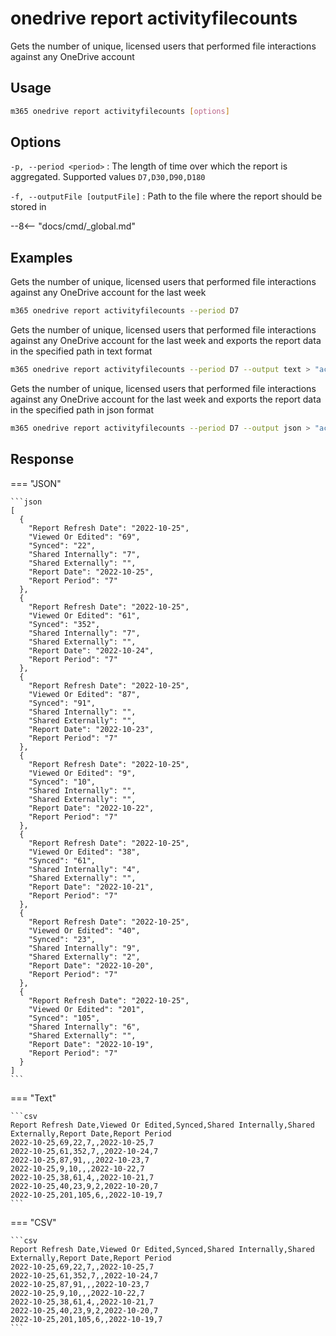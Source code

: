 # onedrive report activityfilecounts

Gets the number of unique, licensed users that performed file interactions against any OneDrive account

## Usage

```sh
m365 onedrive report activityfilecounts [options]
```

## Options

`-p, --period <period>`
: The length of time over which the report is aggregated. Supported values `D7,D30,D90,D180`

`-f, --outputFile [outputFile]`
: Path to the file where the report should be stored in

--8<-- "docs/cmd/_global.md"

## Examples

Gets the number of unique, licensed users that performed file interactions against any OneDrive account for the last week

```sh
m365 onedrive report activityfilecounts --period D7
```

Gets the number of unique, licensed users that performed file interactions against any OneDrive account for the last week and exports the report data in the specified path in text format

```sh
m365 onedrive report activityfilecounts --period D7 --output text > "activityfilecounts.txt"
```

Gets the number of unique, licensed users that performed file interactions against any OneDrive account for the last week and exports the report data in the specified path in json format

```sh
m365 onedrive report activityfilecounts --period D7 --output json > "activityfilecounts.json"
```

## Response

=== "JSON"

    ```json
    [
      {
        "Report Refresh Date": "2022-10-25",
        "Viewed Or Edited": "69",
        "Synced": "22",
        "Shared Internally": "7",
        "Shared Externally": "",
        "Report Date": "2022-10-25",
        "Report Period": "7"
      },
      {
        "Report Refresh Date": "2022-10-25",
        "Viewed Or Edited": "61",
        "Synced": "352",
        "Shared Internally": "7",
        "Shared Externally": "",
        "Report Date": "2022-10-24",
        "Report Period": "7"
      },
      {
        "Report Refresh Date": "2022-10-25",
        "Viewed Or Edited": "87",
        "Synced": "91",
        "Shared Internally": "",
        "Shared Externally": "",
        "Report Date": "2022-10-23",
        "Report Period": "7"
      },
      {
        "Report Refresh Date": "2022-10-25",
        "Viewed Or Edited": "9",
        "Synced": "10",
        "Shared Internally": "",
        "Shared Externally": "",
        "Report Date": "2022-10-22",
        "Report Period": "7"
      },
      {
        "Report Refresh Date": "2022-10-25",
        "Viewed Or Edited": "38",
        "Synced": "61",
        "Shared Internally": "4",
        "Shared Externally": "",
        "Report Date": "2022-10-21",
        "Report Period": "7"
      },
      {
        "Report Refresh Date": "2022-10-25",
        "Viewed Or Edited": "40",
        "Synced": "23",
        "Shared Internally": "9",
        "Shared Externally": "2",
        "Report Date": "2022-10-20",
        "Report Period": "7"
      },
      {
        "Report Refresh Date": "2022-10-25",
        "Viewed Or Edited": "201",
        "Synced": "105",
        "Shared Internally": "6",
        "Shared Externally": "",
        "Report Date": "2022-10-19",
        "Report Period": "7"
      }
    ]
    ```

=== "Text"

    ```csv
    Report Refresh Date,Viewed Or Edited,Synced,Shared Internally,Shared Externally,Report Date,Report Period
    2022-10-25,69,22,7,,2022-10-25,7
    2022-10-25,61,352,7,,2022-10-24,7
    2022-10-25,87,91,,,2022-10-23,7
    2022-10-25,9,10,,,2022-10-22,7
    2022-10-25,38,61,4,,2022-10-21,7
    2022-10-25,40,23,9,2,2022-10-20,7
    2022-10-25,201,105,6,,2022-10-19,7
    ```

=== "CSV"

    ```csv
    Report Refresh Date,Viewed Or Edited,Synced,Shared Internally,Shared Externally,Report Date,Report Period
    2022-10-25,69,22,7,,2022-10-25,7
    2022-10-25,61,352,7,,2022-10-24,7
    2022-10-25,87,91,,,2022-10-23,7
    2022-10-25,9,10,,,2022-10-22,7
    2022-10-25,38,61,4,,2022-10-21,7
    2022-10-25,40,23,9,2,2022-10-20,7
    2022-10-25,201,105,6,,2022-10-19,7
    ```
